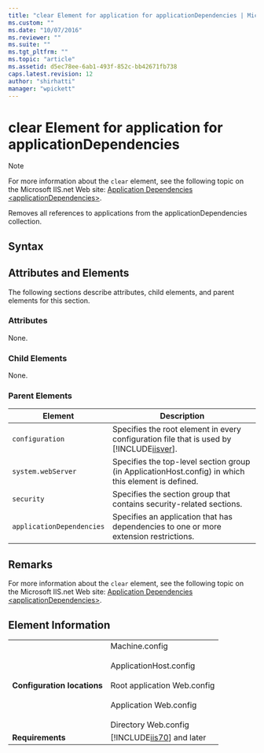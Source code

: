 ```yaml
---
title: "clear Element for application for applicationDependencies | Microsoft Docs"
ms.custom: ""
ms.date: "10/07/2016"
ms.reviewer: ""
ms.suite: ""
ms.tgt_pltfrm: ""
ms.topic: "article"
ms.assetid: d5ec78ee-6ab1-493f-852c-bb42671fb738
caps.latest.revision: 12
author: "shirhatti"
manager: "wpickett"
---
```

# clear Element for application for applicationDependencies
> [!NOTE]
>  For more information about the `clear` element, see the following topic on the Microsoft IIS.net Web site: [Application Dependencies \<applicationDependencies>](http://www.iis.net/ConfigReference/system.webServer/security/applicationDependencies).  
  
 Removes all references to applications from the applicationDependencies collection.  
  
## Syntax  
  
## Attributes and Elements  
 The following sections describe attributes, child elements, and parent elements for this section.  
  
### Attributes  
 None.  
  
### Child Elements  
 None.  
  
### Parent Elements  
  
|Element|Description|  
|-------------|-----------------|  
|`configuration`|Specifies the root element in every configuration file that is used by [!INCLUDE[iisver](../../reference/admin/includes/iisver-md.md)].|  
|`system.webServer`|Specifies the top-level section group (in ApplicationHost.config) in which this element is defined.|  
|`security`|Specifies the section group that contains security-related sections.|  
|`applicationDependencies`|Specifies an application that has dependencies to one or more extension restrictions.|  
  
## Remarks  
 For more information about the `clear` element, see the following topic on the Microsoft IIS.net Web site: [Application Dependencies \<applicationDependencies>](http://www.iis.net/ConfigReference/system.webServer/security/applicationDependencies).  
  
## Element Information  
  
|||  
|-|-|  
|**Configuration locations**|Machine.config<br /><br /> ApplicationHost.config<br /><br /> Root application Web.config<br /><br /> Application Web.config<br /><br /> Directory Web.config|  
|**Requirements**|[!INCLUDE[iis70](../../reference/admin/includes/iis70-md.md)] and later|